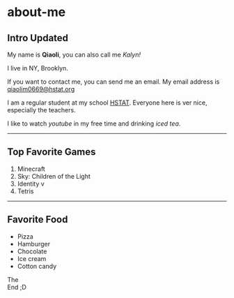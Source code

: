 # about-me

## Intro Updated

My name is **Qiaoli**, you can also call me *Kalyn!*

I live in NY, Brooklyn.

If you want to contact me, you can send me an email. My email address is qiaolim0669@hstat.org

I am a regular student at my school [HSTAT](https://www.hstat.org). Everyone here is ver nice, especially the teachers.

I like to watch *youtube* in my free time and drinking *iced tea*.

---

## Top Favorite Games

1. Minecraft
2. Sky: Children of the Light
3. Identity v
4. Tetris

---

## Favorite Food

- Pizza
- Hamburger
- Chocolate
- Ice cream
- Cotton candy



The<br>
End ;D

